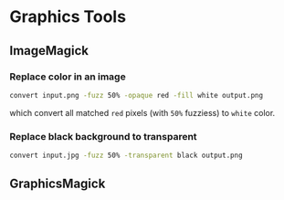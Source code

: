 
# Graphics Tools

## ImageMagick

### Replace color in an image

```bash
convert input.png -fuzz 50% -opaque red -fill white output.png
```
which convert all matched `red` pixels (with `50%` fuzziess) to `white` color.

### Replace black background to transparent

```bash
convert input.jpg -fuzz 50% -transparent black output.png
```

## GraphicsMagick
